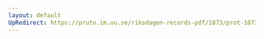 ```yaml
---
layout: default
UpRedirect: https://pruto.im.uu.se/riksdagen-records-pdf/1873/prot-1873--ak--212/prot-1873--ak--212_001.pdf
---
```


